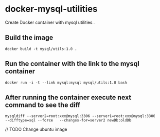# docker-mysql-utilities

Create Docker container with mysql utilities .


## Build the image

```
docker build -t mysql/utils:1.0 .
```
## Run the container with the link to the mysql container

```
docker run -i -t --link mysql:mysql mysql/utils:1.0 bash
```

## After running the container execute next command to see the diff

```
mysqldiff --server2=root:xxx@mysql:3306 --server1=root:xxx@mysql:3306 --difftype=sql --force   --changes-for=server2 newDb:oldDb
```

// TODO Change ubuntu image 
